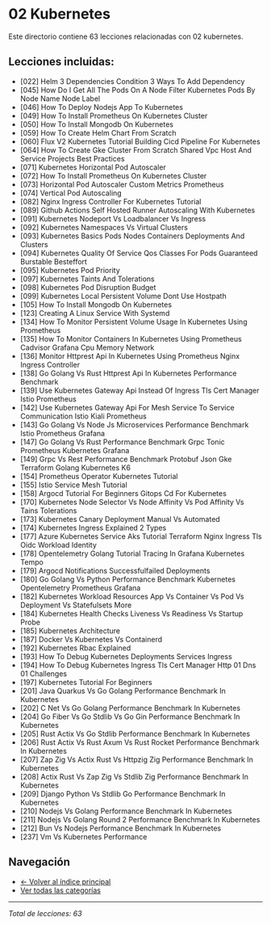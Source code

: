 # 02 Kubernetes

Este directorio contiene 63 lecciones relacionadas con 02 kubernetes.

## Lecciones incluidas:

- [022] Helm 3 Dependencies Condition 3 Ways To Add Dependency
- [045] How Do I Get All The Pods On A Node Filter Kubernetes Pods By Node Name Node Label
- [046] How To Deploy Nodejs App To Kubernetes
- [049] How To Install Prometheus On Kubernetes Cluster
- [050] How To Install Mongodb On Kubernetes
- [059] How To Create Helm Chart From Scratch
- [060] Flux V2 Kubernetes Tutorial Building Cicd Pipeline For Kubernetes
- [064] How To Create Gke Cluster From Scratch Shared Vpc Host And Service Projects Best Practices
- [071] Kubernetes Horizontal Pod Autoscaler
- [072] How To Install Prometheus On Kubernetes Cluster
- [073] Horizontal Pod Autoscaler Custom Metrics Prometheus
- [074] Vertical Pod Autoscaling
- [082] Nginx Ingress Controller For Kubernetes Tutorial
- [089] Github Actions Self Hosted Runner Autoscaling With Kubernetes
- [091] Kubernetes Nodeport Vs Loadbalancer Vs Ingress
- [092] Kubernetes Namespaces Vs Virtual Clusters
- [093] Kubernetes Basics Pods Nodes Containers Deployments And Clusters
- [094] Kubernetes Quality Of Service Qos Classes For Pods Guaranteed Burstable Besteffort
- [095] Kubernetes Pod Priority
- [097] Kubernetes Taints And Tolerations
- [098] Kubernetes Pod Disruption Budget
- [099] Kubernetes Local Persistent Volume Dont Use Hostpath
- [105] How To Install Mongodb On Kubernetes
- [123] Creating A Linux Service With Systemd
- [134] How To Monitor Persistent Volume Usage In Kubernetes Using Prometheus
- [135] How To Monitor Containers In Kubernetes Using Prometheus Cadvisor Grafana Cpu Memory Network
- [136] Monitor Httprest Api In Kubernetes Using Prometheus Nginx Ingress Controller
- [138] Go Golang Vs Rust Httprest Api In Kubernetes Performance Benchmark
- [139] Use Kubernetes Gateway Api Instead Of Ingress Tls Cert Manager Istio Prometheus
- [142] Use Kubernetes Gateway Api For Mesh Service To Service Communication Istio Kiali Prometheus
- [143] Go Golang Vs Node Js Microservices Performance Benchmark Istio Prometheus Grafana
- [147] Go Golang Vs Rust Performance Benchmark Grpc Tonic Prometheus Kubernetes Grafana
- [149] Grpc Vs Rest Performance Benchmark Protobuf Json Gke Terraform Golang Kubernetes K6
- [154] Prometheus Operator Kubernetes Tutorial
- [155] Istio Service Mesh Tutorial
- [158] Argocd Tutorial For Beginners Gitops Cd For Kubernetes
- [170] Kubernetes Node Selector Vs Node Affinity Vs Pod Affinity Vs Tains Tolerations
- [173] Kubernetes Canary Deployment Manual Vs Automated
- [174] Kubernetes Ingress Explained 2 Types
- [177] Azure Kubernetes Service Aks Tutorial Terraform Nginx Ingress Tls Oidc Workload Identity
- [178] Opentelemetry Golang Tutorial Tracing In Grafana Kubernetes Tempo
- [179] Argocd Notifications Successfulfailed Deployments
- [180] Go Golang Vs Python Performance Benchmark Kubernetes Opentelemetry Prometheus Grafana
- [182] Kubernetes Workload Resources App Vs Container Vs Pod Vs Deployment Vs Statefulsets More
- [184] Kubernetes Health Checks Liveness Vs Readiness Vs Startup Probe
- [185] Kubernetes Architecture
- [187] Docker Vs Kubernetes Vs Containerd
- [192] Kubernetes Rbac Explained
- [193] How To Debug Kubernetes Deployments Services Ingress
- [194] How To Debug Kubernetes Ingress Tls Cert Manager Http 01 Dns 01 Challenges
- [197] Kubernetes Tutorial For Beginners
- [201] Java Quarkus Vs Go Golang Performance Benchmark In Kubernetes
- [202] C Net Vs Go Golang Performance Benchmark In Kubernetes
- [204] Go Fiber Vs Go Stdlib Vs Go Gin Performance Benchmark In Kubernetes
- [205] Rust Actix Vs Go Stdlib Performance Benchmark In Kubernetes
- [206] Rust Actix Vs Rust Axum Vs Rust Rocket Performance Benchmark In Kubernetes
- [207] Zap Zig Vs Actix Rust Vs Httpzig Zig Performance Benchmark In Kubernetes
- [208] Actix Rust Vs Zap Zig Vs Stdlib Zig Performance Benchmark In Kubernetes
- [209] Django Python Vs Stdlib Go Performance Benchmark In Kubernetes
- [210] Nodejs Vs Golang Performance Benchmark In Kubernetes
- [211] Nodejs Vs Golang Round 2 Performance Benchmark In Kubernetes
- [212] Bun Vs Nodejs Performance Benchmark In Kubernetes
- [237] Vm Vs Kubernetes Performance

## Navegación

- [← Volver al índice principal](../README.md)
- [Ver todas las categorías](../)

---
*Total de lecciones: 63*
